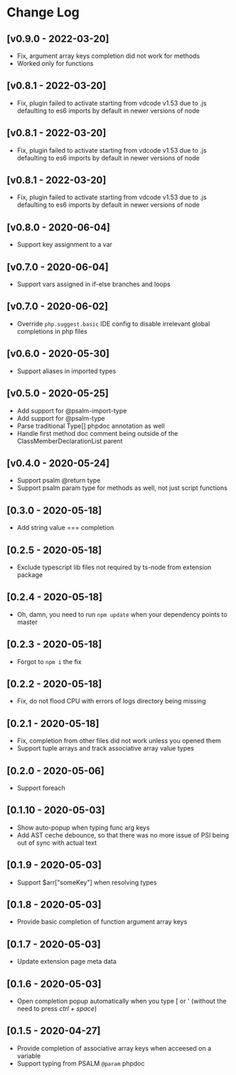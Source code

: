
# Change Log

## [v0.9.0 - 2022-03-20]

- Fix, argument array keys completion did not work for methods
- Worked only for functions

## [v0.8.1 - 2022-03-20]

- Fix, plugin failed to activate starting from vdcode v1.53 due to .js defaulting to es6 imports by default in newer versions of node

## [v0.8.1 - 2022-03-20]

- Fix, plugin failed to activate starting from vdcode v1.53 due to .js defaulting to es6 imports by default in newer versions of node

## [v0.8.1 - 2022-03-20]

- Fix, plugin failed to activate starting from vdcode v1.53 due to .js defaulting to es6 imports by default in newer versions of node

## [v0.8.0 - 2020-06-04]

- Support key assignment to a var

## [v0.7.0 - 2020-06-04]

- Support vars assigned in if-else branches and loops

## [v0.7.0 - 2020-06-02]

- Override `php.suggest.basic` IDE config to disable irrelevant global completions in php files

## [v0.6.0 - 2020-05-30]

- Support aliases in imported types

## [v0.5.0 - 2020-05-25]

- Add support for @psalm-import-type
- Add support for @psalm-type
- Parse traditional Type[] phpdoc annotation as well
- Handle first method doc comment being outside of the ClassMemberDeclarationList parent

## [v0.4.0 - 2020-05-24]

- Support psalm @return type
- Support psalm param type for methods as well, not just script functions

## [0.3.0 - 2020-05-18]

- Add string value === completion

## [0.2.5 - 2020-05-18]

- Exclude typescript lib files not required by ts-node from extension package

## [0.2.4 - 2020-05-18]

- Oh, damn, you need to run `npm update` when your dependency points to master

## [0.2.3 - 2020-05-18]

- Forgot to `npm i` the fix

## [0.2.2 - 2020-05-18]

- Fix, do not flood CPU with errors of logs directory being missing

## [0.2.1 - 2020-05-18]

- Fix, completion from other files did not work unless you opened them
- Support tuple arrays and track associative array value types

## [0.2.0 - 2020-05-06]

- Support foreach

## [0.1.10 - 2020-05-03]

- Show auto-popup when typing func arg keys
- Add AST ceche debounce, so that there was no more issue of PSI being out of sync with actual text

## [0.1.9 - 2020-05-03]

- Support $arr["someKey"] when resolving types

## [0.1.8 - 2020-05-03]

- Provide basic completion of function argument array keys

## [0.1.7 - 2020-05-03]

- Update extension page meta data

## [0.1.6 - 2020-05-03]

- Open completion popup automatically when you type [ or ' (without the need to press _ctrl + space_)

## [0.1.5 - 2020-04-27]

- Provide completion of associative array keys when acceesed on a variable
- Support typing from PSALM `@param` phpdoc
